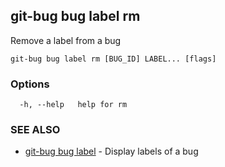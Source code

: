 ## git-bug bug label rm

Remove a label from a bug

```
git-bug bug label rm [BUG_ID] LABEL... [flags]
```

### Options

```
  -h, --help   help for rm
```

### SEE ALSO

* [git-bug bug label](git-bug_bug_label.md)	 - Display labels of a bug

